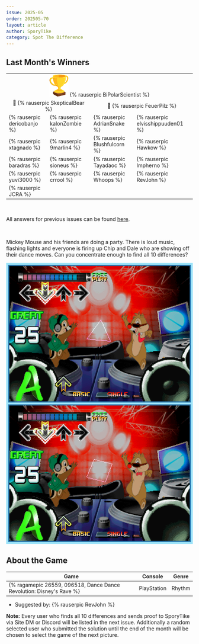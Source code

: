 ```yaml
---
issue: 2025-05
order: 202505-70
layout: article
author: SporyTike
category: Spot The Difference
---
```


## Last Month's Winners

<table><tbody>
  <tr>
    <td colspan="4" style="text-align: center; vertical-align: middle;"><div class="bingo-winner-small"><img src="../../img/trophy_small.png"/> {% rauserpic BiPolarScientist %}</div></td>
  </tr>
  <tr>
    <td colspan="2" style="text-align: center; vertical-align: middle;">🥈 {% rauserpic SkepticalBear %}</td>
    <td colspan="2" style="text-align: center; vertical-align: middle;">🥉 {% rauserpic FeuerPilz %}</td>
  </tr>
  <tr>
    <td>{% rauserpic dericobanjo %}</td>
    <td>{% rauserpic kalonZombie %}</td>
    <td>{% rauserpic AdrianSnake %}</td>
    <td>{% rauserpic elvisshippuuden01 %}</td>
  </tr>
  <tr>
    <td>{% rauserpic xtagnado %}</td>
    <td>{% rauserpic 9marlin4 %}</td>
    <td>{% rauserpic Blushfulcorn %}</td>
    <td>{% rauserpic Hawkow %}</td>
  </tr>
  <tr>
    <td>{% rauserpic baradras %}</td>
    <td>{% rauserpic sioneus %}</td>
    <td>{% rauserpic Tayadaoc %}</td>
    <td>{% rauserpic Impherno %}</td>
  </tr>
  <tr>
    <td>{% rauserpic yuvi3000 %}</td>
    <td>{% rauserpic crrool %}</td>
    <td>{% rauserpic Whoops %}</td>
    <td>{% rauserpic RevJohn %}</td>
  </tr>
  <tr>
    <td>{% rauserpic JCRA %}</td>
  </tr>
</tbody></table>

<br>

All answers for previous issues can be found [here](../spot-the-diff-answers.html).

<br>

Mickey Mouse and his friends are doing a party. There is loud music, flashing lights and everyone is firing up Chip and Dale who are showing off their dance moves. Can you concentrate enough to find all 10 differences?

<p align="center">
  <img src="img/Fun/SpotTheDifference.png" />
</p>

## About the Game

| Game                                                                 | Console     | Genre  |
| -------------------------------------------------------------------- | ----------- | ------ |
| {% ragamepic 26559, 096518, Dance Dance Revolution: Disney's Rave %} | PlayStation | Rhythm |

* Suggested by: {% rauserpic RevJohn %}

**Note:** Every user who finds all 10 differences and sends proof to SporyTike via Site DM or Discord will be listed in the next issue. Additionally a random selected user who submitted the solution until the end of the month will be chosen to select the game of the next picture.

